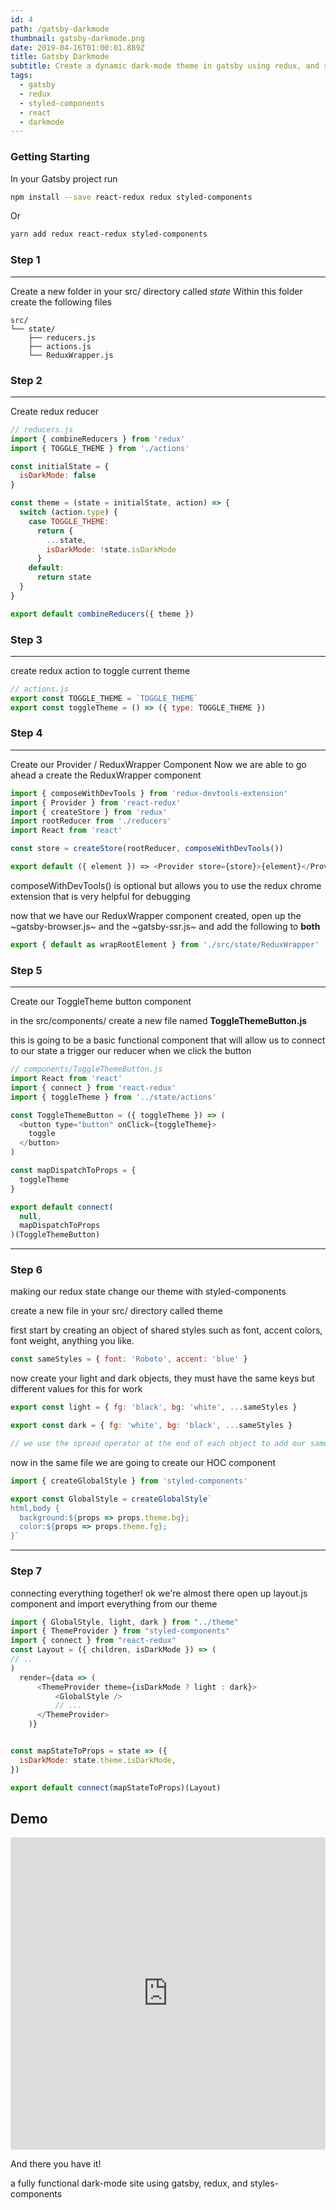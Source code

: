 ```yaml
---
id: 4
path: /gatsby-darkmode
thumbnail: gatsby-darkmode.png
date: 2019-04-16T01:00:01.889Z
title: Gatsby Darkmode
subtitle: Create a dynamic dark-mode theme in gatsby using redux, and styled components.
tags:
  - gatsby
  - redux
  - styled-components
  - react
  - darkmode
---
```


### Getting Starting

In your Gatsby project run

```bash
npm install --save react-redux redux styled-components
```

Or

```bash
yarn add redux react-redux styled-components
```

### Step 1

---

Create a new folder in your src/ directory called _state_
Within this folder create the following files

```text
src/
└── state/
    ├── reducers.js
    ├── actions.js
    └── ReduxWrapper.js
```

### Step 2

---

Create redux reducer

```javascript
// reducers.js
import { combineReducers } from 'redux'
import { TOGGLE_THEME } from './actions'

const initialState = {
  isDarkMode: false
}

const theme = (state = initialState, action) => {
  switch (action.type) {
    case TOGGLE_THEME:
      return {
        ...state,
        isDarkMode: !state.isDarkMode
      }
    default:
      return state
  }
}

export default combineReducers({ theme })
```

### Step 3

---

create redux action to toggle current theme

```javascript
// actions.js
export const TOGGLE_THEME = `TOGGLE_THEME`
export const toggleTheme = () => ({ type: TOGGLE_THEME })
```

### Step 4

---

Create our Provider / ReduxWrapper Component
Now we are able to go ahead a create the ReduxWrapper component

```javascript
import { composeWithDevTools } from 'redux-devtools-extension'
import { Provider } from 'react-redux'
import { createStore } from 'redux'
import rootReducer from './reducers'
import React from 'react'

const store = createStore(rootReducer, composeWithDevTools())

export default ({ element }) => <Provider store={store}>{element}</Provider>
```

composeWithDevTools() is optional but allows you to use the redux chrome extension that is very helpful for debugging

now that we have our ReduxWrapper component created, open up the ~gatsby-browser.js~ and the ~gatsby-ssr.js~ and add the following to **both**

```javascript
export { default as wrapRootElement } from './src/state/ReduxWrapper'
```

### Step 5

---

Create our ToggleTheme button component

in the src/components/ create a new file named **ToggleThemeButton.js**

this is going to be a basic functional component that will allow us to connect to our state a trigger our reducer when we click the button

```javascript
// components/ToggleThemeButton.js
import React from 'react'
import { connect } from 'react-redux'
import { toggleTheme } from '../state/actions'

const ToggleThemeButton = ({ toggleTheme }) => (
  <button type="button" onClick={toggleTheme}>
    toggle
  </button>
)

const mapDispatchToProps = {
  toggleTheme
}

export default connect(
  null,
  mapDispatchToProps
)(ToggleThemeButton)
```

---

### Step 6

making our redux state change our theme with styled-components

create a new file in your src/ directory called theme

first start by creating an object of shared styles such as font, accent colors, font weight, anything you like.

```javascript
const sameStyles = { font: 'Roboto', accent: 'blue' }
```

now create your light and dark objects, they must have the same keys but different values for this for work

```javascript
export const light = { fg: 'black', bg: 'white', ...sameStyles }

export const dark = { fg: 'white', bg: 'black', ...sameStyles }

// we use the spread operator at the end of each object to add our same styles to each
```

now in the same file we are going to create our HOC component

```javascript
import { createGlobalStyle } from 'styled-components'

export const GlobalStyle = createGlobalStyle`
html,body {
  background:${props => props.theme.bg};
  color:${props => props.theme.fg};
}`
```

---

### Step 7

connecting everything together!
ok we're almost there
open up layout.js component and import everything from our theme

```javascript
import { GlobalStyle, light, dark } from "../theme"
import { ThemeProvider } from "styled-components"
import { connect } from "react-redux"
const Layout = ({ children, isDarkMode }) => (
// ..
)
  render={data => (
      <ThemeProvider theme={isDarkMode ? light : dark}>
          <GlobalStyle />
          // ...
      </ThemeProvider>
    )}


const mapStateToProps = state => ({
  isDarkMode: state.theme.isDarkMode,
})

export default connect(mapStateToProps)(Layout)
```

## Demo

<iframe src="https://codesandbox.io/embed/gatsby-darkmode-b7iil?autoresize=1&codemirror=1&fontsize=14&hidenavigation=1" title="gatsby-darkmode" allow="geolocation; microphone; camera; midi; vr; accelerometer; gyroscope; payment; ambient-light-sensor; encrypted-media; usb" style="width:100%; height:500px; border:0; border-radius: 4px; overflow:hidden;" sandbox="allow-modals allow-forms allow-popups allow-scripts allow-same-origin"></iframe>

And there you have it!

a fully functional dark-mode site using gatsby, redux, and styles-components

